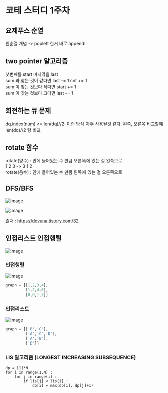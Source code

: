 # 코테 스터디 1주차

## 요제푸스 순열 
원순열 개념 -> popleft 한거 바로 append

## two pointer 알고리즘 
첫번째를 start 마지막을 last <br/>
sum 과 찾는 것이 같다면 last -= 1 cnt += 1 <br/>
sum 이 찾는 것보다 작다면 start += 1 <br/>
sum 이 찾는 것보다 크다면 last -= 1

## 회전하는 큐 문제 
dq.index(num) <= len(dq)//2: 이런 방식 자주 사용될것 같다. 왼쪽, 오른쪽 비교할떄 len(dq)//2 랑 비교

## rotate 함수 
rotate(양수) : 안에 들어있는 수 만큼 오른쪽에 있는 걸 왼쪽으로 <br/>
1 2 3 -> 3 1 2 <br/>
rotate(음수) : 안에 들어있는 수 만큼 왼쪽에 있는 걸 오른쪽으로 

## DFS/BFS
![image](https://github.com/mangoggul/coteStudy/assets/102888719/f2c3cc41-82f3-4f67-a92c-0dea0a3a8f51)

![image](https://github.com/mangoggul/coteStudy/assets/102888719/a50eda03-2191-437d-a100-40e1e4e17c2d)

출처 : https://devuna.tistory.com/32

## 인접리스트 인접행렬
![image](https://github.com/mangoggul/coteStudy/assets/102888719/ee9e37cd-d197-4231-a2ed-f335822a18e4)

### 인접행렬 
![image](https://github.com/mangoggul/coteStudy/assets/102888719/f33906a8-d5b8-4313-96a8-4ca1fca6490e)

```python
graph = [[1,2,3,4],
         [1,2,4,6],
         [0,0,1,2]]
```
### 인접리스트

![image](https://github.com/mangoggul/coteStudy/assets/102888719/e1a8e32c-a73a-4093-ba54-46195ed668d2)

```python
graph = [['B','C'],
         ['A','C','D'],
         ['A','B'],
         ['B']]
```

### LIS 알고리즘 (LONGEST INCREASING SUBSEQUENCE)
```
dp = [1]*N
for i in range(1,N) :
    for j in range(i) :
        if lis[j] < lis[i] :
            dp[i] = max(dp[i], dp[j]+1)

```
